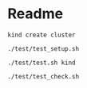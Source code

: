 # Readme

    kind create cluster

    ./test/test_setup.sh

    ./test/test.sh kind

    ./test/test_check.sh